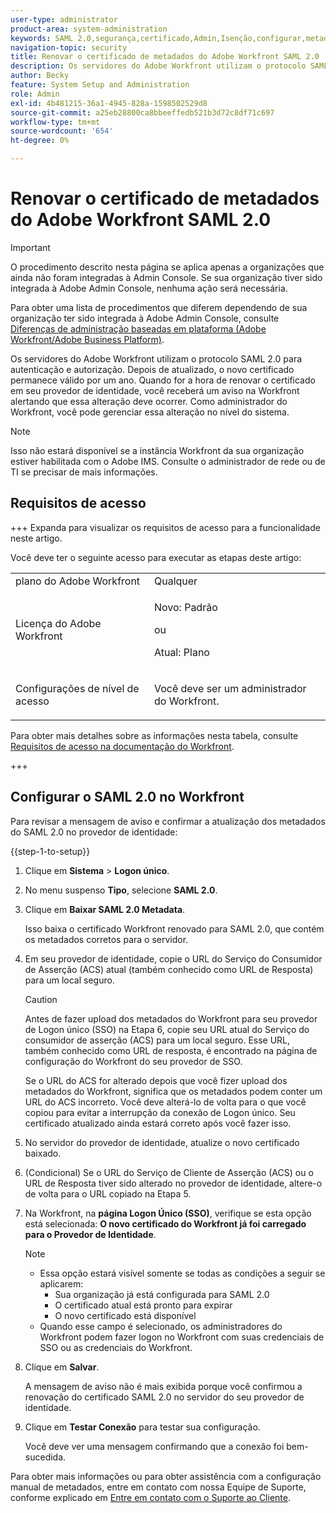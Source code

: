 ```yaml
---
user-type: administrator
product-area: system-administration
keywords: SAML 2.0,segurança,certificado,Admin,Isenção,configurar,metadados
navigation-topic: security
title: Renovar o certificado de metadados do Adobe Workfront SAML 2.0
description: Os servidores do Adobe Workfront utilizam o protocolo SAML 2.0 para autenticação e autorização. Depois de atualizado, o novo certificado permanece válido por um ano. Quando for a hora de renovar o certificado em seu provedor de identidade, você receberá um aviso na Workfront alertando que essa alteração deve ocorrer. Como administrador do Workfront, você pode gerenciar essa alteração no nível do sistema.
author: Becky
feature: System Setup and Administration
role: Admin
exl-id: 4b481215-36a1-4945-828a-1598502529d8
source-git-commit: a25eb28800ca8bbeeffedb521b3d72c8df71c697
workflow-type: tm+mt
source-wordcount: '654'
ht-degree: 0%

---
```


# Renovar o certificado de metadados do Adobe Workfront SAML 2.0

>[!IMPORTANT]
>
>O procedimento descrito nesta página se aplica apenas a organizações que ainda não foram integradas à Admin Console. Se sua organização tiver sido integrada à Adobe Admin Console, nenhuma ação será necessária.
>
>Para obter uma lista de procedimentos que diferem dependendo de sua organização ter sido integrada à Adobe Admin Console, consulte [Diferenças de administração baseadas em plataforma (Adobe Workfront/Adobe Business Platform)](../../../administration-and-setup/get-started-wf-administration/actions-in-admin-console.md).

Os servidores do Adobe Workfront utilizam o protocolo SAML 2.0 para autenticação e autorização. Depois de atualizado, o novo certificado permanece válido por um ano. Quando for a hora de renovar o certificado em seu provedor de identidade, você receberá um aviso na Workfront alertando que essa alteração deve ocorrer. Como administrador do Workfront, você pode gerenciar essa alteração no nível do sistema.

<!--Use this Important note box in the last few weeks before each update.

You must take action to update the metadata in your identity provider with the information from the renewed certificate before the specified date. Mismatched certificates can keep your users from logging in to Workfront after November 22, 2022.
 
-->

>[!NOTE]
>
>Isso não estará disponível se a instância Workfront da sua organização estiver habilitada com o Adobe IMS. Consulte o administrador de rede ou de TI se precisar de mais informações.

## Requisitos de acesso

+++ Expanda para visualizar os requisitos de acesso para a funcionalidade neste artigo.

Você deve ter o seguinte acesso para executar as etapas deste artigo:

<table style="table-layout:auto"> 
 <col> 
 <col> 
 <tbody> 
  <tr> 
   <td role="rowheader">plano do Adobe Workfront</td> 
   <td>Qualquer</td> 
  </tr> 
 <tr> 
  <td role="rowheader">Licença do Adobe Workfront</td> 
  <td> <p>Novo: Padrão </p>
 <p>ou</p> 
<p>Atual: Plano </p> 
</td> 
 </tr>   
 <tr> 
   <td role="rowheader">Configurações de nível de acesso</td> 
   <td> <p>Você deve ser um administrador do Workfront.</p> </td> 
  </tr> 
 </tbody> 
</table>

Para obter mais detalhes sobre as informações nesta tabela, consulte [Requisitos de acesso na documentação do Workfront](/help/quicksilver/administration-and-setup/add-users/access-levels-and-object-permissions/access-level-requirements-in-documentation.md).

+++

## Configurar o SAML 2.0 no Workfront

Para revisar a mensagem de aviso e confirmar a atualização dos metadados do SAML 2.0 no provedor de identidade:

{{step-1-to-setup}}

1. Clique em **Sistema** > **Logon único**.

1. No menu suspenso **Tipo**, selecione **SAML 2.0**.

1. Clique em **Baixar SAML 2.0 Metadata**.

   Isso baixa o certificado Workfront renovado para SAML 2.0, que contém os metadados corretos para o servidor.

1. Em seu provedor de identidade, copie o URL do Serviço do Consumidor de Asserção (ACS) atual (também conhecido como URL de Resposta) para um local seguro.

   >[!CAUTION]
   >
   >Antes de fazer upload dos metadados do Workfront para seu provedor de Logon único (SSO) na Etapa 6, copie seu URL atual do Serviço do consumidor de asserção (ACS) para um local seguro. Esse URL, também conhecido como URL de resposta, é encontrado na página de configuração do Workfront do seu provedor de SSO.
   >
   >
   >Se o URL do ACS for alterado depois que você fizer upload dos metadados do Workfront, significa que os metadados podem conter um URL do ACS incorreto. Você deve alterá-lo de volta para o que você copiou para evitar a interrupção da conexão de Logon único. Seu certificado atualizado ainda estará correto após você fazer isso.

1. No servidor do provedor de identidade, atualize o novo certificado baixado.
1. (Condicional) Se o URL do Serviço de Cliente de Asserção (ACS) ou o URL de Resposta tiver sido alterado no provedor de identidade, altere-o de volta para o URL copiado na Etapa 5.
1. Na Workfront, na **página Logon Único (SSO)**, verifique se esta opção está selecionada: **O novo certificado do Workfront já foi carregado para o Provedor de Identidade**.

   >[!NOTE]
   >
   >* Essa opção estará visível somente se todas as condições a seguir se aplicarem:
   >   * Sua organização já está configurada para SAML 2.0
   >   * O certificado atual está pronto para expirar
   >   * O novo certificado está disponível
   >* Quando esse campo é selecionado, os administradores do Workfront podem fazer logon no Workfront com suas credenciais de SSO ou as credenciais do Workfront.

1. Clique em **Salvar**.

   A mensagem de aviso não é mais exibida porque você confirmou a renovação do certificado SAML 2.0 no servidor do seu provedor de identidade.

1. Clique em **Testar Conexão** para testar sua configuração.

   Você deve ver uma mensagem confirmando que a conexão foi bem-sucedida.

Para obter mais informações ou para obter assistência com a configuração manual de metadados, entre em contato com nossa Equipe de Suporte, conforme explicado em [Entre em contato com o Suporte ao Cliente](../../../workfront-basics/tips-tricks-and-troubleshooting/contact-customer-support.md).
